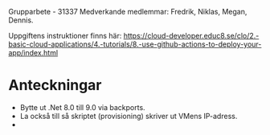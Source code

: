 Grupparbete - 31337
Medverkande medlemmar: Fredrik, Niklas, Megan, Dennis.

Uppgiftens instruktioner finns här: https://cloud-developer.educ8.se/clo/2.-basic-cloud-applications/4.-tutorials/8.-use-github-actions-to-deploy-your-app/index.html

# Anteckningar
+ Bytte ut .Net 8.0 till 9.0 via backports.
+ La också till så skriptet (provisioning) skriver ut VMens IP-adress.
+ 